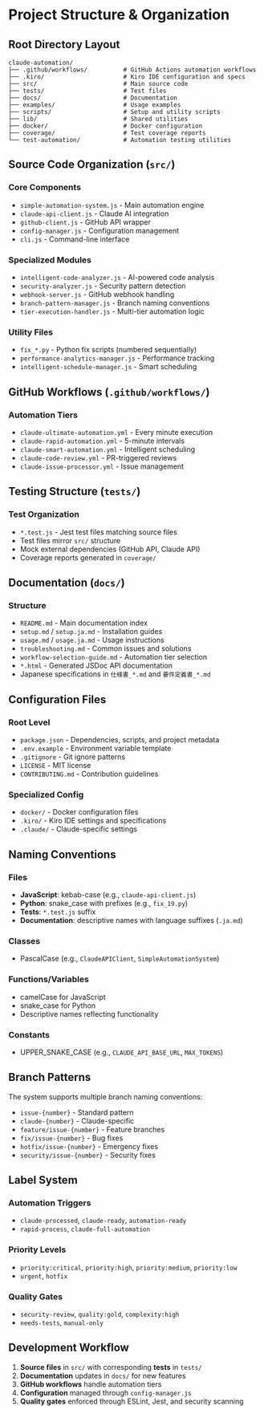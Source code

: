 # Project Structure & Organization

## Root Directory Layout

```
claude-automation/
├── .github/workflows/          # GitHub Actions automation workflows
├── .kiro/                      # Kiro IDE configuration and specs
├── src/                        # Main source code
├── tests/                      # Test files
├── docs/                       # Documentation
├── examples/                   # Usage examples
├── scripts/                    # Setup and utility scripts
├── lib/                        # Shared utilities
├── docker/                     # Docker configuration
├── coverage/                   # Test coverage reports
└── test-automation/            # Automation testing utilities
```

## Source Code Organization (`src/`)

### Core Components
- `simple-automation-system.js` - Main automation engine
- `claude-api-client.js` - Claude AI integration
- `github-client.js` - GitHub API wrapper
- `config-manager.js` - Configuration management
- `cli.js` - Command-line interface

### Specialized Modules
- `intelligent-code-analyzer.js` - AI-powered code analysis
- `security-analyzer.js` - Security pattern detection
- `webhook-server.js` - GitHub webhook handling
- `branch-pattern-manager.js` - Branch naming conventions
- `tier-execution-handler.js` - Multi-tier automation logic

### Utility Files
- `fix_*.py` - Python fix scripts (numbered sequentially)
- `performance-analytics-manager.js` - Performance tracking
- `intelligent-schedule-manager.js` - Smart scheduling

## GitHub Workflows (`.github/workflows/`)

### Automation Tiers
- `claude-ultimate-automation.yml` - Every minute execution
- `claude-rapid-automation.yml` - 5-minute intervals
- `claude-smart-automation.yml` - Intelligent scheduling
- `claude-code-review.yml` - PR-triggered reviews
- `claude-issue-processor.yml` - Issue management

## Testing Structure (`tests/`)

### Test Organization
- `*.test.js` - Jest test files matching source files
- Test files mirror `src/` structure
- Mock external dependencies (GitHub API, Claude API)
- Coverage reports generated in `coverage/`

## Documentation (`docs/`)

### Structure
- `README.md` - Main documentation index
- `setup.md` / `setup.ja.md` - Installation guides
- `usage.md` / `usage.ja.md` - Usage instructions
- `troubleshooting.md` - Common issues and solutions
- `workflow-selection-guide.md` - Automation tier selection
- `*.html` - Generated JSDoc API documentation
- Japanese specifications in `仕様書_*.md` and `要件定義書_*.md`

## Configuration Files

### Root Level
- `package.json` - Dependencies, scripts, and project metadata
- `.env.example` - Environment variable template
- `.gitignore` - Git ignore patterns
- `LICENSE` - MIT license
- `CONTRIBUTING.md` - Contribution guidelines

### Specialized Config
- `docker/` - Docker configuration files
- `.kiro/` - Kiro IDE settings and specifications
- `.claude/` - Claude-specific settings

## Naming Conventions

### Files
- **JavaScript**: kebab-case (e.g., `claude-api-client.js`)
- **Python**: snake_case with prefixes (e.g., `fix_19.py`)
- **Tests**: `*.test.js` suffix
- **Documentation**: descriptive names with language suffixes (`.ja.md`)

### Classes
- PascalCase (e.g., `ClaudeAPIClient`, `SimpleAutomationSystem`)

### Functions/Variables
- camelCase for JavaScript
- snake_case for Python
- Descriptive names reflecting functionality

### Constants
- UPPER_SNAKE_CASE (e.g., `CLAUDE_API_BASE_URL`, `MAX_TOKENS`)

## Branch Patterns

The system supports multiple branch naming conventions:
- `issue-{number}` - Standard pattern
- `claude-{number}` - Claude-specific
- `feature/issue-{number}` - Feature branches
- `fix/issue-{number}` - Bug fixes
- `hotfix/issue-{number}` - Emergency fixes
- `security/issue-{number}` - Security fixes

## Label System

### Automation Triggers
- `claude-processed`, `claude-ready`, `automation-ready`
- `rapid-process`, `claude-full-automation`

### Priority Levels
- `priority:critical`, `priority:high`, `priority:medium`, `priority:low`
- `urgent`, `hotfix`

### Quality Gates
- `security-review`, `quality:gold`, `complexity:high`
- `needs-tests`, `manual-only`

## Development Workflow

1. **Source files** in `src/` with corresponding **tests** in `tests/`
2. **Documentation** updates in `docs/` for new features
3. **GitHub workflows** handle automation tiers
4. **Configuration** managed through `config-manager.js`
5. **Quality gates** enforced through ESLint, Jest, and security scanning